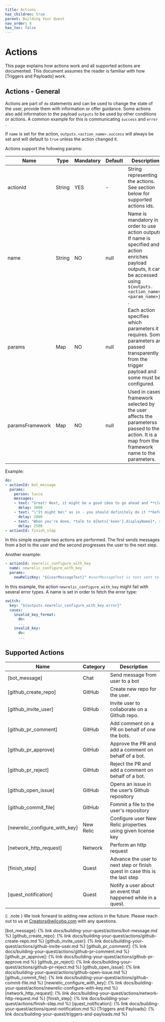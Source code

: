 ```yaml
---
title: Actions
has_children: true
parent: Building Your Quest
nav_order: 4
has_toc: false 
---
```


# Actions 

This page explains how actions work and all supported actions are documented. This document assumes the reader is familiar with how [Triggers and Payloads] work.

## Actions - General

Actions are part of `do` statements and can be used to change the state of the user, provide them with information or offer guidance. Some actions also add information to the payload `outputs` to be used by other conditions or actions. A common example for this is communicating `success` and `error` . 

If `name` is set for the action, `outputs.<action_name>.success` will always be set and will default to `true` unless the action changed it.

Actions support the following params:

| Name            | Type   | Mandatory | Default | Description                                                                                                                                                                    |
|-----------------|--------|-----------|---------|--------------------------------------------------------------------------------------------------------------------------------------------------------------------------------|
| actionId        | String | YES       | -       | String representing the actions. See section below for supported actions ids.                                                                                                  |
| name            | String | NO        | null    | Name is mandatory in order to use action outputs. If name is specified and action enriches payload outputs, it can be accessed using `${outputs.<action_name>.<param_name>}` . |
| params          | Map    | NO        | null    | Each action specifies which parameters it requires. Some parameters are passed transparently from the trigger payload and some must be configured.                             |
| paramsFramework | Map    | NO        | null    | Used in cases framework selected by the user affects the parameterss passed to the action. It is a map from the framework name to the parameters.                              |

Example:

```yaml
do:
- actionId: bot_message
  params:
    person: lucca
    messages:
    - text: "Great! Next, it might be a good idea to go ahead and **clone that repository**, before doing any other tasks. *Clone it*, don't fork it!"
      delay: 3000
    - text: "\"It might be\" as in - you should definitely do it **before doing any of your next tasks**."
      delay: 2000
    - text: "When you're done, *talk to ${bots['keen'].displayName}*, she’ll take it from here."
      delay: 2500
- actionId: finish_step
```

In this simple example two actions are performed. The first sends messages from a bot to the user and the second progresses the user to the next step.

Another example:

```yaml
- actionId: newrelic_configure_with_key
  name: newrelic_configure_with_key
  params:
    newRelicKey: "${userMessageText}" #userMessageText is text sent to a bot by the user 
```

In this example, the action `newrelic_configure_with_key` might fail with several error types. A name is set in order to fetch the error type:

```yaml
switch:
  key: "${outputs.newrelic_configure_with_key.error}"
  cases:
    invalid_key_format:
      do:
      ...
    invalid_key:
      do:
      ...
```

## Supported Actions

| Name                                     | Category  | Description                                                                       |
| ---------------------------------------- | --------- | --------------------------------------------------------------------------------- |
| [bot_message]                            | Chat      | Send message from user to a bot                                                   |
| [github_create_repo]                     | GitHub    | Create new repo for the user.                                                     |
| [github_invite_user]                     | GitHub    | Invite user to collaborate on a Github repo.                                      |
| [github_pr_comment]                      | GitHub    | Add comment on a PR on behalf of one the bots.                                    |
| [github_pr_approve]                      | GitHub    | Approve the PR and add a comment on behalf of a bot.                              |
| [github_pr_reject]                       | GitHub    | Reject the PR and add a comment on behalf of a bot.                               |
| [github_open_issue]                      | GitHub    | Opens an issue in the user’s Github repository                                    |
| [github_commit_file]                     | GitHub    | Fommit a file to the user's repository                                            |
| [newrelic_configure_with_key]            | New Relic | Configure user New Relic properties using given license key                       |
| [network_http_request]                   | Network   | Perform an http request                                                           |
| [finish_step]                            | Quest     | Advance the user to next step or finish quest in case this is the last step       |
| [quest_notification]                     | Quest     | Notify a user about an event that happened while in a quest.                      |


{: .note }
We look forward to adding new actions in the future. Please reach out to us at <Creators@wilcohq.com> with any questions.

[bot_message]: {% link docs/building-your-quest/actions/bot-message.md %}
[github_create_repo]: {% link docs/building-your-quest/actions/github-create-repo.md %}
[github_invite_user]: {% link docs/building-your-quest/actions/github-invite-user.md %}
[github_pr_comment]: {% link docs/building-your-quest/actions/github-pr-comment.md %}
[github_pr_approve]: {% link docs/building-your-quest/actions/github-pr-approve.md %}
[github_pr_reject]: {% link docs/building-your-quest/actions/github-pr-reject.md %}
[github_open_issue]: {% link docs/building-your-quest/actions/github-open-issue.md %}
[github_commit_file]: {% link docs/building-your-quest/actions/github-commit-file.md %}
[newrelic_configure_with_key]: {% link docs/building-your-quest/actions/newrelic-configure-with-key.md %}
[network_http_request]: {% link docs/building-your-quest/actions/network-http-request.md %}
[finish_step]: {% link docs/building-your-quest/actions/finish-step.md %}
[quest_notification]: {% link docs/building-your-quest/actions/quest-notification.md %}
[Triggers and Payloads]: {% link docs/building-your-quest/triggers-and-payloads.md %}


